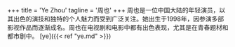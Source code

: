 +++
title = 'Ye Zhou'
tagline = '周也'
+++
周也是一位中国大陆的年轻演员，以其出色的演技和独特的个人魅力而受到广泛关注。她出生于1998年，因参演多部影视作品而逐渐成名。周也在电视剧和电影中都有出色表现，尤其是在青春题材和都市剧中。 [ye]({{< ref "ye.md" >}})
